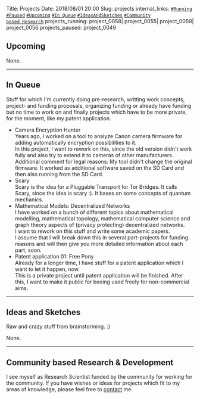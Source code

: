 Title:          		Projects
Date:           		2018/08/01 20:00
Slug:           		projects
internal_links:         <code><a href="/projects.html#Running">#Running</a></code> <code><a href="/projects.html#Paused">#Paused</a></code> <code><a href="/projects.html#Upcoming">#Upcoming</a></code> <code><a href="/projects.html#InQueue">#In Queue</a></code> <code><a href="/projects.html#IdeasAndSketches">#IdeasAndSketches</a></code> <code><a href="/projects.html#CommunityBasedResearchAndDevelopment">#Community based Research</a></code>
projects_running:       project_0058| project_0055| project_0059| project_0056
projects_paused:        project_0049


<h2 id="Upcoming">Upcoming</h2>

<p>
None.
</p>


<hr />
<h2 id="InQueue">In Queue</h2>
Stuff for which I'm currently doing pre-research, writting work concepts, project- and funding proposals, organizing funding or already have funding but no time to work on and finally projects which have to be more private, for the moment, like my patent application.

<ul>
<li>
	Camera Encryption Hunter<br />
    <font style="font-size:14px;">
    	Years ago, I worked on a tool to analyze Canon camera firmware for adding automatically encryption possibilities to it.<br />
		In this project, I want to rework on this, since the old version didn't work fully and also try to extend it to cameras of other manufacturers.<br />
		Additional comment for legal reasons: My tool didn't change the original firmware. It worked as additional software saved on the SD Card and then also running from the SD Card.
    </font>
</li>
<li>
	Scary<br />
	<font style="font-size:14px;">
		Scary is the idea for a Pluggable Transport for Tor Bridges. It calls Scary, since the idea is scary :). It bases on some concepts of quantum mechanics.
	</font>
</li>
<li>
	Mathematical Models: Decentralized Networks <br />
	<font style="font-size:14px;">
		I have worked on a bunch of different topics about mathematical modelling, mathematical topology, mathematical computer science and graph theory aspects of (privacy protecting) decentralized networks.<br />
		I want to rework on this stuff and write some academic papers.<br />
		I assume that I will break down this in several part-projects for funding reasons and will then give you more detailed information about each part, soon.
	</font>
</li>
<li>
	Patent application 01: Free Pony<br />
	<font style="font-size:14px;">
		Already for a longer time, I have stuff for a patent application which I want to let it happen, now.<br />
		This is a private project until patent application will be finished. After this, I want to make it public for beeing used freely for non-commercial aims.
	</font>
</li>
</ul>


<hr />
<h2 id="IdeasAndSketches">Ideas and Sketches</h2>
Raw and crazy stuff from brainstorming. :)

<p>
None.
</p>


<!--
<hr />
<h2 id="Past">Past</h2>
Past projects.

<p>
None.
</p>
-->


<hr />
<h2 id="CommunityBasedResearchAndDevelopment">Community based Research & Development</h2>
I see myself as Research Scientist funded by the community for working for the community. If you have wishes or ideas for projects which fit to my areas of knowledge, please feel free to <a href="/contact.html#Information">contact</a> me.
